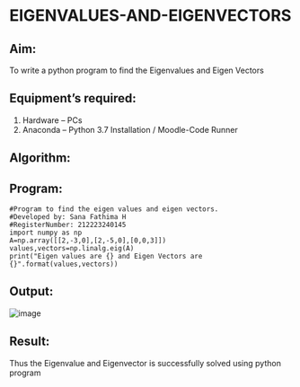 # EIGENVALUES-AND-EIGENVECTORS
## Aim:
To write a python program to find the Eigenvalues and Eigen Vectors
## Equipment’s required:
1. 	Hardware – PCs
2. 	Anaconda – Python 3.7 Installation / Moodle-Code Runner
## Algorithm:


## Program:
```
#Program to find the eigen values and eigen vectors.
#Developed by: Sana Fathima H
#RegisterNumber: 212223240145
import numpy as np
A=np.array([[2,-3,0],[2,-5,0],[0,0,3]])
values,vectors=np.linalg.eig(A)
print("Eigen values are {} and Eigen Vectors are {}".format(values,vectors))
```
## Output:

![image](https://github.com/Sanafathima95773/EIGENVALUES-AND-EIGENVECTORS/assets/147084627/d685da39-deaa-4aef-afcb-c44a0c92660b)

## Result:
Thus the Eigenvalue and Eigenvector is successfully solved using python program
